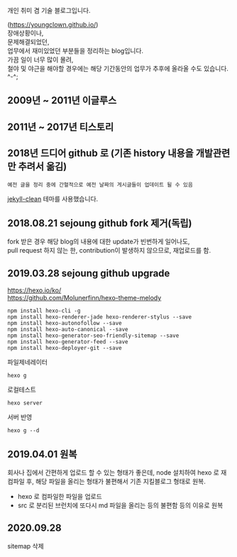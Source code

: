 개인 취미 겸 기술 블로그입니다.

(https://youngclown.github.io/)  
장애상황이나,   
문제해결되었던,   
업무에서 재미있었던 부분들을 정리하는 blog입니다.    
가끔 일이 너무 많이 몰려,   
철야 및 야근을 해야할 경우에는 해당 기간동안의 업무가 추후에 올라올 수도 있습니다. ^-^;    


2009년 ~ 2011년 이글루스  
---
2011년 ~ 2017년 티스토리  
---
2018년 드디어 github 로 (기존 history 내용을 개발관련 만 추려서 옮김)
---
```
예전 글을 정리 중에 간혈적으로 예전 날짜의 게시글들이 업데이트 될 수 있음
```
[jekyll-clean](https://github.com/scotte/jekyll-clean) 테마를 사용했습니다.

2018.08.21 sejoung github fork 제거(독립)  
---

fork 받은 경우 해당 blog의 내용에 대한 update가 빈번하게 일어나도,  
pull request 하지 않는 한, contribution이 발생하지 않으므로,  재업로드를 함.  

2019.03.28 sejoung github upgrade
---
https://hexo.io/ko/  
https://github.com/Molunerfinn/hexo-theme-melody  

```
npm install hexo-cli -g  
npm install hexo-renderer-jade hexo-renderer-stylus --save  
npm install hexo-autonofollow --save  
npm install hexo-auto-canonical --save   
npm install hexo-generator-seo-friendly-sitemap --save  
npm install hexo-generator-feed --save  
npm install hexo-deployer-git --save  
```
파일제네레이터  
```
hexo g
```
로컬테스트  
```
hexo server
```
서버 반영  
```
hexo g --d
```

2019.04.01 원복
---
회사나 집에서 간편하게 업로드 할 수 있는 형태가 좋은데, node 설치하여 hexo 로 재컴파일 후,
해당 파일을 올리는 형태가 불편해서 기존 지킬블로그 형태로 원복.
   - hexo 로 컴파일한 파일을 업로드
   - src 로 분리된 브런치에 또다시 md 파일을 올리는 등의 불편함 등의 이유로 원복


2020.09.28
---
sitemap 삭제

